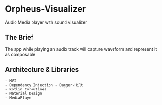 # Orpheus-Visualizer
Audio Media player with sound visualizer

## The Brief

The app while playing an audio track will capture waveform and represent it as composable

## Architecture & Libraries
    - MVI
    - Dependency Injection - Dagger-Hilt
    - Kotlin Coroutines
    - Material Design
    - MediaPlayer
